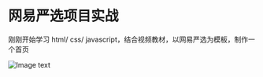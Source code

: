 # 网易严选项目实战
刚刚开始学习 html/ css/ javascript，结合视频教材，以网易严选为模板，制作一个首页

![Image text](https://raw.github.com/kitaharafay/repositpry/master/WangYi-Yanxuan-homepage/images/wangyi-yanxuan.png)


